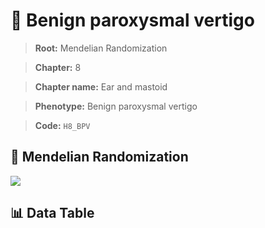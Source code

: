 # 🧪 Benign paroxysmal vertigo

> **Root:** Mendelian Randomization

> **Chapter:** 8  

> **Chapter name:** Ear and mastoid

> **Phenotype:** Benign paroxysmal vertigo  

> **Code:** `H8_BPV`

## 🧬 Mendelian Randomization  

<img src="/MR/Figures/Forward/H8_BPV.png"/>

## 📊 Data Table

<CsvTableMRF src="/MR/Data/Forward/H8_BPV.csv"/>
